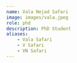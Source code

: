 ```yaml
---
name: Vala Nejad Safari 
image: images/vala.jpeg
role: phd
description: PhD Student
aliases:
    - Vala Safari
    - V Safari
    - VN Safari
---
```


